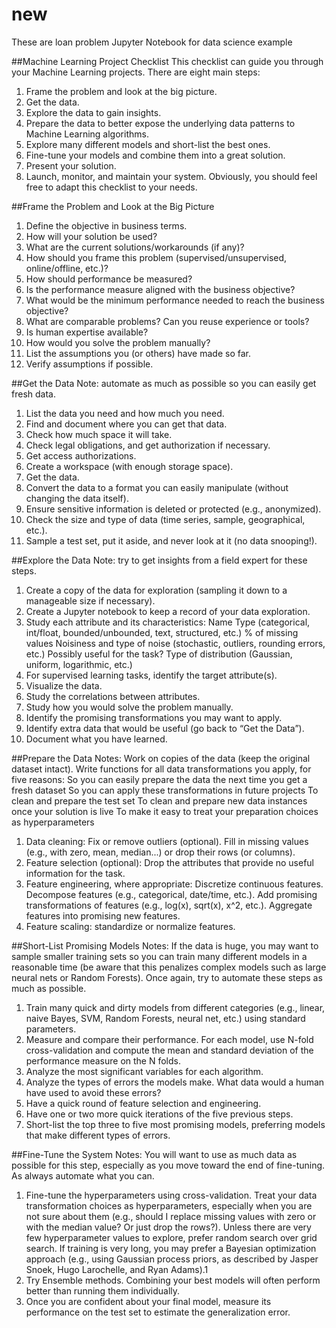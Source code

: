 # new
These are loan problem Jupyter Notebook for data science example


##Machine Learning Project Checklist
This checklist can guide you through your Machine Learning projects. There are eight main steps:
1. Frame the problem and look at the big picture.
2. Get the data.
3. Explore the data to gain insights.
4. Prepare the data to better expose the underlying data patterns to Machine Learning algorithms.
5. Explore many different models and short-list the best ones.
6. Fine-tune your models and combine them into a great solution.
7. Present your solution.
8. Launch, monitor, and maintain your system.
Obviously, you should feel free to adapt this checklist to your needs.

##Frame the Problem and Look at the Big Picture
1. Define the objective in business terms.
2. How will your solution be used?
3. What are the current solutions/workarounds (if any)?
4. How should you frame this problem (supervised/unsupervised, online/offline, etc.)?
5. How should performance be measured?
6. Is the performance measure aligned with the business objective?
7. What would be the minimum performance needed to reach the business objective?
8. What are comparable problems? Can you reuse experience or tools?
9. Is human expertise available?
10. How would you solve the problem manually?
11. List the assumptions you (or others) have made so far.
12. Verify assumptions if possible.

##Get the Data
Note: automate as much as possible so you can easily get fresh data.
1. List the data you need and how much you need.
2. Find and document where you can get that data.
3. Check how much space it will take.
4. Check legal obligations, and get authorization if necessary.
5. Get access authorizations.
6. Create a workspace (with enough storage space).
7. Get the data.
8. Convert the data to a format you can easily manipulate (without changing the data itself).
9. Ensure sensitive information is deleted or protected (e.g., anonymized).
10. Check the size and type of data (time series, sample, geographical, etc.).
11. Sample a test set, put it aside, and never look at it (no data snooping!).

##Explore the Data
Note: try to get insights from a field expert for these steps.
1. Create a copy of the data for exploration (sampling it down to a manageable size if necessary).
2. Create a Jupyter notebook to keep a record of your data exploration.
3. Study each attribute and its characteristics:
Name
Type (categorical, int/float, bounded/unbounded, text, structured, etc.)
% of missing values
Noisiness and type of noise (stochastic, outliers, rounding errors, etc.)
Possibly useful for the task?
Type of distribution (Gaussian, uniform, logarithmic, etc.)
4. For supervised learning tasks, identify the target attribute(s).
5. Visualize the data.
6. Study the correlations between attributes.
7. Study how you would solve the problem manually.
8. Identify the promising transformations you may want to apply.
9. Identify extra data that would be useful (go back to “Get the Data”).
10. Document what you have learned.

##Prepare the Data
Notes:
Work on copies of the data (keep the original dataset intact).
Write functions for all data transformations you apply, for five reasons:
So you can easily prepare the data the next time you get a fresh dataset
So you can apply these transformations in future projects
To clean and prepare the test set
To clean and prepare new data instances once your solution is live
To make it easy to treat your preparation choices as hyperparameters
1. Data cleaning:
Fix or remove outliers (optional).
Fill in missing values (e.g., with zero, mean, median...) or drop their rows (or columns).
2. Feature selection (optional):
Drop the attributes that provide no useful information for the task.
3. Feature engineering, where appropriate:
Discretize continuous features.
Decompose features (e.g., categorical, date/time, etc.).
Add promising transformations of features (e.g., log(x), sqrt(x), x^2, etc.).
Aggregate features into promising new features.
4. Feature scaling: standardize or normalize features.


##Short-List Promising Models
Notes:
If the data is huge, you may want to sample smaller training sets so you can train many different
models in a reasonable time (be aware that this penalizes complex models such as large neural nets
or Random Forests).
Once again, try to automate these steps as much as possible.
1. Train many quick and dirty models from different categories (e.g., linear, naive Bayes, SVM,
Random Forests, neural net, etc.) using standard parameters.
2. Measure and compare their performance.
For each model, use N-fold cross-validation and compute the mean and standard deviation of
the performance measure on the N folds.
3. Analyze the most significant variables for each algorithm.
4. Analyze the types of errors the models make.
What data would a human have used to avoid these errors?
5. Have a quick round of feature selection and engineering.
6. Have one or two more quick iterations of the five previous steps.
7. Short-list the top three to five most promising models, preferring models that make different types of
errors.

##Fine-Tune the System
Notes:
You will want to use as much data as possible for this step, especially as you move toward the end
of fine-tuning.
As always automate what you can.
1. Fine-tune the hyperparameters using cross-validation.
Treat your data transformation choices as hyperparameters, especially when you are not sure
about them (e.g., should I replace missing values with zero or with the median value? Or just
drop the rows?).
Unless there are very few hyperparameter values to explore, prefer random search over grid
search. If training is very long, you may prefer a Bayesian optimization approach (e.g., using
Gaussian process priors, as described by Jasper Snoek, Hugo Larochelle, and Ryan Adams).1
2. Try Ensemble methods. Combining your best models will often perform better than running them
individually.
3. Once you are confident about your final model, measure its performance on the test set to estimate
the generalization error.
